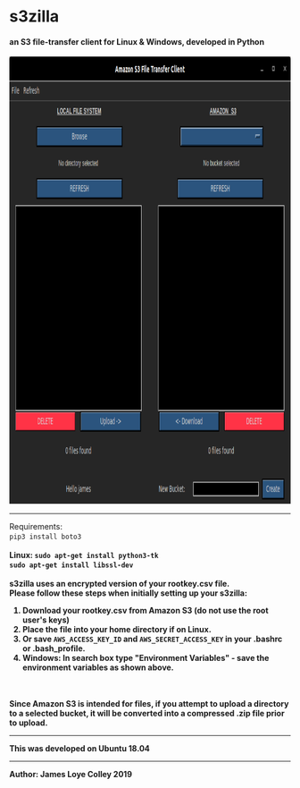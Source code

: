 # s3zilla
#### an S3 file-transfer client for Linux & Windows, developed in Python

<img src="https://github.com/rootVIII/s3zilla/blob/master/sc.png" alt="ex" height="800" width="950">
<hr>
Requirements:
<br>
<code>pip3 install boto3</code>
<br>
<br>
<strong>Linux: 
<code>sudo apt-get install python3-tk</code>
<br>
<code>sudo apt-get install libssl-dev</code>
<br>
<br>
s3zilla uses an encrypted version of your rootkey.csv file.
<br>
Please follow these steps when initially setting up your s3zilla:
<br>
<ol>
  <li>
    Download your rootkey.csv from Amazon S3 (do not use the root user's keys)
  <li>
    Place the file into your home directory if on Linux.
  </li>
  <li>
    Or save <code>AWS_ACCESS_KEY_ID</code> and <code>AWS_SECRET_ACCESS_KEY</code> in your .bashrc or .bash_profile.
  </li>
  <li>
    Windows: In search box type "Environment Variables" - save the environment variables as shown above.
  </li>
</ol>
<br>
<br>
Since Amazon S3 is intended for files, if you attempt to upload a directory to a selected bucket, it will
be <strong>converted into a compressed .zip file prior to upload</strong>.
<br>
<hr>
This was developed on Ubuntu 18.04
<hr>
<b>Author: James Loye Colley  2019</b>

